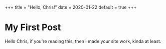 +++
title = "Hello, Chris!"
date = 2020-01-22
default = true
+++

# My First Post

Hello Chris, if you're reading this, then I made your site work, kinda at least.